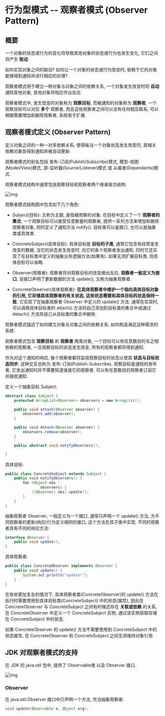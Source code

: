 # 行为型模式 -- 观察者模式 (Observer Pattern)

## 概要

一个对象的状态或行为的变化将导致其他对象的状态或行为也发生变化, 它们之间将产生 **联动**.

如何实现对象之间的联动? 如何让一个对象的状态或行为改变时, 依赖于它的对象能够得到通知并进行相应的处理?

观察者模式用于建立一种对象与对象之间的依赖关系, 一个对象发生改变时将 **自动** 通知其他对象, 其他对象将相应作出反应.

观察者模式中, 发生改变的对象称为 **观察目标**, 而被通知的对象称为 **观察者**, 一个观察目标可以对应 **多个** 观察者, 而且这些观察者之间可以没有任何相互联系, 可以根据需要增加和删除观察者, 系统易于扩展.

## 观察者模式定义 (Observer Pattern)

定义对象之间的一种一对多依赖关系, 使得每当一个对象状态发生改变时, 其相关依赖对象皆得到通知并被自动更新.

观察者模式的别名包括 发布-订阅(Publish/Subscribe)模式, 模型-视图(Model/View)模式, 源-监听器(Source/Listener)模式 或 从属者(Dependents)模式.

观察者模式结构中通常包括观察目标和观察者两个继承层次结构:

![img](http://my.csdn.net/uploads/201207/05/1341501815_4830.jpg)

观察者模式结构图中包含如下几个角色:

- Subject(目标): 又称为主题, 是指被观察的对象. 在目标中定义了一个 **观察者的集合**, 一个观察目标可以接受任意数量的观察者, 提供一系列方法来增加和删除观察者对象, 同时定义了通知方法 notify(). 目标类可以是接口, 也可以是抽象类或具体类.

- ConcreteSubject(具体目标): 具体目标是 **目标的子类**, 通常它包含有经常发生改变的数据, 当它的状态发生改变时, 向它的各个观察者发出通知, 同时它还实现了在目标类中定义的抽象业务逻辑方法(如果有). 如果无须扩展目标类, 则具体目标可以省略.

- Observer(观察者): 观察者将对观察目标的改变做出反应, **观察者一般定义为接口**, 该接口声明了更新数据的方法 update(), 又称为抽象观察者.

- ConcreteObserver(具体观察者): **在具体观察者中维护一个指向具体目标对象的引用, 它存储具体观察者的有关状态, 这些状态需要和具体目标的状态保持一致.** 它实现了在抽象观察者 Observer 中定义的 update() 方法. 通常在实现时, 可以调用具体目标类的 attach() 方法将自己添加到目标类的集合中或通过 detach() 方法将自己从目标类的集合中删除.

观察者模式描述了如何建立对象与对象之间的依赖关系, 如何构造满足这种需求的系统.

观察者模式包含 **观察目标** 和 **观察者** 两类对象, 一个目标可以有任意数目的与之相依赖的观察者, 一旦观察目标的状态发生改变, 所有的观察者都将得到通知.

作为对这个通知的响应, 每个观察者都将监视观察目标的状态以使其 **状态与目标状态同步**, 这种交互也称为 发布-订阅(Publish-Subscribe). 观察目标是通知的发布者, 它发出通知时并不需要知道谁是它的观察者, 可以有任意数目的观察者订阅它并接收通知.

定义一个抽象目标 Subject:

```java
abstract class Subject {
    protected ArrayList<Observer> observers = new ArrayList();

    public void attach(Observer observer) {
        observers.add(observer);
    }

    public void detach(Observer observer) {
        observers.remove(observer);
    }

    public abstract void notifyObservers();

}
```

具体目标:

```java
public class ConcreteSubject extends Subject {
    public void notifyObservers() {
        for (Object obs :
                observers) {
            ((Observer) obs).update();
        }
    }
}
```

抽象观察者 Observer, 一般定义为一个接口, 通常只声明一个 update() 方法, 为不同观察者的更新(响应)行为定义相同的接口, 这个方法在其子类中实现, 不同的观察者具有不同的响应方法:

```java
interface Observer {
    public void update();
}
```

具体观察者:

```java
public class ConcreteObserver implements Observer {
    public void update() {
        System.out.println("update!");
    }
}
```

在有些更加复杂的情况下, 具体观察者类(ConcreteObserver)的 update() 方法在执行时需要使用到具体目标类(ConcreteSubject) 中的状态(属性), 因此在 ConcreteObserver 与 ConcreteSubject 之间有时候还存在 **关联或依赖** 的关系, 在 ConcreteObserver 中定义一个 ConcreteSubject 实例, 通过该实例获取存储在 ConcreteSubject 中的状态.

如果 ConcreteObserver 的 update() 方法不需要使用到 ConcreteSubject 中的状态属性, 在 ConcreteObserver 和 ConcreteSubject 之间无须维持对象引用.

## JDK 对观察者模式的支持

在 JDK 的 java.util 包中, 提供了 Observable类 以及 Observer 接口.

![img](http://my.csdn.net/uploads/201207/06/1341504430_1842.jpg)

### Observer

在 java.util.Observer 接口中只声明一个方法, 充当抽象观察者:

```java
void update(Observable o, Object arg);
```




